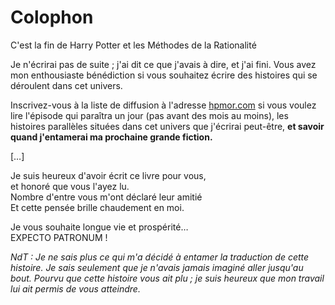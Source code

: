 # Colophon

C'est la fin de Harry Potter et les Méthodes de la Rationalité

Je n'écrirai pas de suite ; j'ai dit ce que j'avais à dire, et j'ai
fini. Vous avez mon enthousiaste bénédiction si vous souhaitez écrire
des histoires qui se déroulent dans cet univers.

Inscrivez-vous à la liste de diffusion à l'adresse
[hpmor.com](http://hpmor.com) si vous voulez lire l'épisode qui
paraîtra un jour (pas avant des mois au moins), les histoires parallèles
situées dans cet univers que j'écrirai peut-être, **et savoir quand
j'entamerai ma prochaine grande fiction.**

\[…\]

Je suis heureux d'avoir écrit ce livre pour vous,  
et honoré que vous l'ayez lu.  
Nombre d'entre vous m'ont déclaré leur amitié  
Et cette pensée brille chaudement en moi.

Je vous souhaite longue vie et prospérité…  
EXPECTO PATRONUM !


*NdT : Je ne sais plus ce qui m'a décidé à entamer la traduction de
cette histoire. Je sais seulement que je n'avais jamais imaginé aller
jusqu'au bout. Pourvu que cette histoire vous ait plu ; je suis heureux
que mon travail lui ait permis de vous atteindre.*
